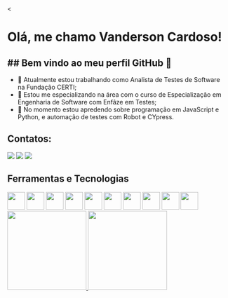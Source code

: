 <<h1> Olá, me chamo Vanderson Cardoso! </h1>

 
<h2> ## Bem vindo ao meu perfil GitHub 👋 </h2>


- 🔭 Atualmente estou trabalhando como Analista de Testes de Software na Fundação CERTI;
- 🌱 Estou me especializando na área com o curso de Especialização em Engenharia de Software com Enfâze em Testes;
- 👯 No momento estou apredendo sobre programação em JavaScript e Python, e automação de testes com Robot e CYpress.


 ## Contatos:

<div>
<a href="https://instagram.com/van_kardoso" target="_blank"><img loading="lazy" src="https://img.shields.io/badge/-Instagram-%23E4405F?style=for-the-badge&logo=instagram&logoColor=white" target="_blank"></a> <a href = "mailto:vderson08@gmail.com"><img loading="lazy" src="https://img.shields.io/badge/Gmail-D14836?style=for-the-badge&logo=gmail&logoColor=white" target="_blank"></a> <a href="https://www.linkedin.com/in/van-card07" target="_blank"><img loading="lazy" src="https://img.shields.io/badge/-LinkedIn-%230077B5?style=for-the-badge&logo=linkedin&logoColor=white" target="_blank"></a>   
</div> 

## Ferramentas e Tecnologias
<div>
 <img src="https://cdn.jsdelivr.net/gh/devicons/devicon@latest/icons/python/python-original.svg" width="40" height="40"/>
 
 <img src="https://cdn.jsdelivr.net/gh/devicons/devicon@latest/icons/javascript/javascript-original.svg" width="40" height="40"/>
          
 <img src="https://cdn.jsdelivr.net/gh/devicons/devicon@latest/icons/html5/html5-original.svg" width="40" height="40"/>

 <img src="https://cdn.jsdelivr.net/gh/devicons/devicon@latest/icons/css3/css3-original.svg" width="40" height="40"/>
 
 <img src="https://cdn.jsdelivr.net/gh/devicons/devicon@latest/icons/cypressio/cypressio-original.svg" width="40" height="40"/>
                  
 <img src="https://cdn.jsdelivr.net/gh/devicons/devicon@latest/icons/postman/postman-original.svg" width="40" height="40"/>

 <img src="https://cdn.jsdelivr.net/gh/devicons/devicon@latest/icons/insomnia/insomnia-original.svg" width="40" height="40" />
          
 <img src="https://cdn.jsdelivr.net/gh/devicons/devicon@latest/icons/jira/jira-original-wordmark.svg" width="40" height="40"/>
          
 <img src="https://cdn.jsdelivr.net/gh/devicons/devicon@latest/icons/bitbucket/bitbucket-original-wordmark.svg" width="40" height="40"/>
                            
 <img loading="lazy" src="https://cdn.jsdelivr.net/gh/devicons/devicon/icons/git/git-original.svg" width="40" height="40"/> 
</div>


<div>
<a href="https://github.com/vandersoncr">
<img loading="lazy" height="180em" src="https://github-readme-stats.vercel.app/api/top-langs/?username=vandersoncr&layout=compact&langs_count=7&theme=dracula"/>
<img loading="lazy" height="180em" src="https://github-readme-stats.vercel.app/api/?username=vandersoncr&show_icons=true&theme=dracula&include_all_commits=true&count_private=true"/>
</div>
 
 


